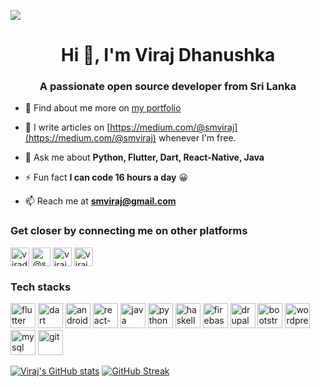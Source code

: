 ![](https://komarev.com/ghpvc/?username=viradhanus&color=0C71E0)

<h1 align="center">Hi 👋, I'm Viraj Dhanushka</h1>
<h3 align="center">A passionate open source developer from Sri Lanka</h3>

- 🌱 Find about me more on [my portfolio](https://virajdhanushka.netlify.app/)

- 📝 I write articles on [https://medium.com/@smviraj](https://medium.com/@smviraj) whenever I'm free. 

- 💬 Ask me about **Python, Flutter, Dart, React-Native, Java**

- ⚡ Fun fact **I can code 16 hours a day** 😀 

- 📫 Reach me at **smviraj@gmail.com**

### Get closer by connecting me on other platforms

<p align="left">
<a href="https://www.linkedin.com/in/virajdhanushka/" target="blank"><img align="center" src="https://cdn.jsdelivr.net/npm/simple-icons@3.0.1/icons/linkedin.svg" alt="viradhanus" height="30" width="30" /></a>
<a href="https://medium.com/@smviraj" target="blank"><img align="center" src="https://cdn.jsdelivr.net/npm/simple-icons@3.0.1/icons/medium.svg" alt="@smviraj" height="30" width="30" /></a>
<a href="https://stackoverflow.com/users/11431672/viraj-dhanushka" target="blank"><img align="center" src="https://cdn.jsdelivr.net/npm/simple-icons@3.0.1/icons/stackoverflow.svg" alt="viraj-dhanushka" height="30" width="30" /></a>
<a href="https://www.facebook.com/profile.php?id=100001381124062" target="blank"><img align="center" src="https://cdn.jsdelivr.net/npm/simple-icons@3.0.1/icons/facebook.svg" alt="virajdhanushka" height="30" width="30" /></a>
</p>

### Tech stacks
<!-- BLOG-POST-LIST:START -->
<!-- BLOG-POST-LIST:END -->

<p align="left">
  <img src="https://www.vectorlogo.zone/logos/flutterio/flutterio-icon.svg" alt="flutter" width="40" height="40"/> 
  <img src="https://www.vectorlogo.zone/logos/dartlang/dartlang-icon.svg" alt="dart" width="40" height="40"/> 
  <img src="https://www.vectorlogo.zone/logos/android/android-icon.svg" alt="android" width="40" height="40"/> 
  <img src="https://www.vectorlogo.zone/logos/reactjs/reactjs-icon.svg" alt="react-native" width="40" height="40"/> 
  <img src="https://www.vectorlogo.zone/logos/java/java-icon.svg" alt="java" width="40" height="40"/> 
  <img src="https://www.vectorlogo.zone/logos/python/python-icon.svg" alt="python" width="40" height="40"/>
  <img src="https://www.vectorlogo.zone/logos/haskell/haskell-icon.svg" alt="haskell" width="40" height="40"/>
  <img src="https://www.vectorlogo.zone/logos/firebase/firebase-icon.svg" alt="firebase" width="40" height="40"/> 
  <img src="https://www.vectorlogo.zone/logos/drupal/drupal-icon.svg" alt="drupal" width="40" height="40"/> 
  <img src="https://www.vectorlogo.zone/logos/getbootstrap/getbootstrap-icon.svg" alt="bootstrap" width="40" height="40"/> 
  <img src="https://www.vectorlogo.zone/logos/wordpress/wordpress-icon.svg" alt="wordpress" width="40" height="40"/>   
  <img src="https://www.vectorlogo.zone/logos/mysql/mysql-icon.svg" alt="mysql" width="40" height="40"/>
  <img src="https://www.vectorlogo.zone/logos/git-scm/git-scm-icon.svg" alt="git" width="40" height="40"/> 

</p>



[![Viraj's GitHub stats](https://github-readme-stats.vercel.app/api?username=viradhanus&count_private=true&show_icons=true&&include_all_commits=true&theme=highcontrast)](https://github.com/viradhanus/github-readme-stats) 
[![GitHub Streak](https://github-readme-streak-stats.herokuapp.com/?user=viradhanus&count_private=true&show_icons=true&theme=highcontrast)](https://github.com/viradhanus/github-readme-streak-stats)
